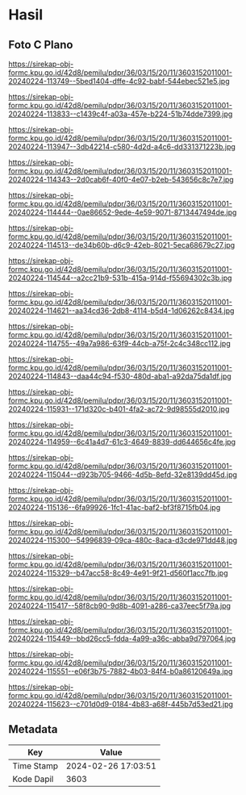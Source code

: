 # Hasil

## Foto C Plano

https://sirekap-obj-formc.kpu.go.id/42d8/pemilu/pdpr/36/03/15/20/11/3603152011001-20240224-113749--5bed1404-dffe-4c92-babf-544ebec521e5.jpg

https://sirekap-obj-formc.kpu.go.id/42d8/pemilu/pdpr/36/03/15/20/11/3603152011001-20240224-113833--c1439c4f-a03a-457e-b224-51b74dde7399.jpg

https://sirekap-obj-formc.kpu.go.id/42d8/pemilu/pdpr/36/03/15/20/11/3603152011001-20240224-113947--3db42214-c580-4d2d-a4c6-dd331371223b.jpg

https://sirekap-obj-formc.kpu.go.id/42d8/pemilu/pdpr/36/03/15/20/11/3603152011001-20240224-114343--2d0cab6f-40f0-4e07-b2eb-543656c8c7e7.jpg

https://sirekap-obj-formc.kpu.go.id/42d8/pemilu/pdpr/36/03/15/20/11/3603152011001-20240224-114444--0ae86652-9ede-4e59-9071-8713447494de.jpg

https://sirekap-obj-formc.kpu.go.id/42d8/pemilu/pdpr/36/03/15/20/11/3603152011001-20240224-114513--de34b60b-d6c9-42eb-8021-5eca68679c27.jpg

https://sirekap-obj-formc.kpu.go.id/42d8/pemilu/pdpr/36/03/15/20/11/3603152011001-20240224-114544--a2cc21b9-531b-415a-914d-f55694302c3b.jpg

https://sirekap-obj-formc.kpu.go.id/42d8/pemilu/pdpr/36/03/15/20/11/3603152011001-20240224-114621--aa34cd36-2db8-4114-b5d4-1d06262c8434.jpg

https://sirekap-obj-formc.kpu.go.id/42d8/pemilu/pdpr/36/03/15/20/11/3603152011001-20240224-114755--49a7a986-63f9-44cb-a75f-2c4c348cc112.jpg

https://sirekap-obj-formc.kpu.go.id/42d8/pemilu/pdpr/36/03/15/20/11/3603152011001-20240224-114843--daa44c94-f530-480d-aba1-a92da75da1df.jpg

https://sirekap-obj-formc.kpu.go.id/42d8/pemilu/pdpr/36/03/15/20/11/3603152011001-20240224-115931--171d320c-b401-4fa2-ac72-9d98555d2010.jpg

https://sirekap-obj-formc.kpu.go.id/42d8/pemilu/pdpr/36/03/15/20/11/3603152011001-20240224-114959--6c41a4d7-61c3-4649-8839-dd644656c4fe.jpg

https://sirekap-obj-formc.kpu.go.id/42d8/pemilu/pdpr/36/03/15/20/11/3603152011001-20240224-115044--d923b705-9466-4d5b-8efd-32e8139dd45d.jpg

https://sirekap-obj-formc.kpu.go.id/42d8/pemilu/pdpr/36/03/15/20/11/3603152011001-20240224-115136--6fa99926-1fc1-41ac-baf2-bf3f8715fb04.jpg

https://sirekap-obj-formc.kpu.go.id/42d8/pemilu/pdpr/36/03/15/20/11/3603152011001-20240224-115300--54996839-09ca-480c-8aca-d3cde971dd48.jpg

https://sirekap-obj-formc.kpu.go.id/42d8/pemilu/pdpr/36/03/15/20/11/3603152011001-20240224-115329--b47acc58-8c49-4e91-9f21-d560f1acc7fb.jpg

https://sirekap-obj-formc.kpu.go.id/42d8/pemilu/pdpr/36/03/15/20/11/3603152011001-20240224-115417--58f8cb90-9d8b-4091-a286-ca37eec5f79a.jpg

https://sirekap-obj-formc.kpu.go.id/42d8/pemilu/pdpr/36/03/15/20/11/3603152011001-20240224-115449--bbd26cc5-fdda-4a99-a36c-abba9d797064.jpg

https://sirekap-obj-formc.kpu.go.id/42d8/pemilu/pdpr/36/03/15/20/11/3603152011001-20240224-115551--e06f3b75-7882-4b03-84f4-b0a86120649a.jpg

https://sirekap-obj-formc.kpu.go.id/42d8/pemilu/pdpr/36/03/15/20/11/3603152011001-20240224-115623--c701d0d9-0184-4b83-a68f-445b7d53ed21.jpg


## Metadata

| Key        | Value               |
| ---------- | ------------------- |
| Time Stamp | 2024-02-26 17:03:51 |
| Kode Dapil | 3603                |



